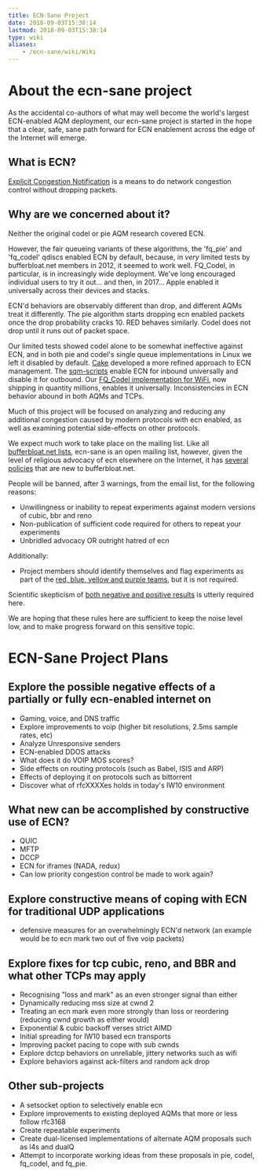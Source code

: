 ```yaml
---
title: ECN-Sane Project
date: 2018-09-03T15:38:14
lastmod: 2018-09-03T15:38:14
type: wiki
aliases:
    - /ecn-sane/wiki/Wiki
---
```


# About the ecn-sane project

As the accidental co-authors of what may well become the world's largest ECN-enabled AQM deployment, our ecn-sane project is started in the hope that a clear, safe, sane path forward for ECN enablement across the edge of the Internet will emerge. 

## What is ECN?

[Explicit Congestion Notification](https://en.wikipedia.org/wiki/Explicit_Congestion_Notification) is a means to do network congestion control
without dropping packets. 

## Why are we concerned about it?

Neither the original codel or pie AQM research covered ECN.

However, the fair queueing variants of these algorithms, the 'fq_pie' and 'fq_codel' qdiscs enabled ECN by default, because, in
*very* limited tests by bufferbloat.net members in 2012, it seemed to work well. 
FQ_Codel, in particular, is in increasingly wide deployment. We've long encouraged individual users to try it out... and then, in 2017... Apple enabled it universally across their devices and stacks.

ECN'd behaviors are observably different than drop, and different
AQMs treat it differently.  The pie algorithm starts dropping ecn enabled packets once the drop probability cracks 10. RED behaves similarly. Codel does not drop until it runs out of packet space. 

Our limited tests showed codel alone to be somewhat ineffective
against ECN, and in both pie and codel's single queue implementations
in Linux we left it disabled by default.  [Cake](/codel/wiki/Cake)
developed a more refined approach to ECN
management. The [sqm-scripts](https://github.com/tohojo/sqm-scripts)
enable ECN for inbound universally and disable it for outbound. Our
[FQ_Codel implementation for WiFi](https://www.usenix.org/system/files/conference/atc17/atc17-hoiland-jorgensen.pdf), now shipping in quantity millions, enables it
universally. Inconsistencies in ECN behavior abound in both AQMs and
TCPs.

Much of this project will be focused on analyzing and reducing any
additional congestion caused by modern protocols with ecn enabled, as
well as examining potential side-effects on other protocols.

We expect much work to take place on the mailing list. Like all
[bufferbloat.net lists](https://lists.bufferbloat.net), ecn-sane is an open mailing list, however,
given the level of religious advocacy of ecn elsewhere on the Internet,
it has [several policies](rules) that are new to bufferbloat.net.

People will be banned, after 3 warnings, from the email list, for the following reasons:

* Unwillingness or inability to repeat experiments against modern versions of cubic, bbr and reno
* Non-publication of sufficient code required for others to repeat your experiments
* Unbridled advocacy OR outright hatred of ecn

Additionally:

* Project members should identify themselves and flag experiments as part of the [red, blue, yellow and purple teams](rules), but it is not required. 

Scientific skepticism of [both negative and positive results](https://conferences.sigcomm.org/sigcomm/2014/doc/slides/137.pdf) is utterly required here.

We are hoping that these rules here are sufficient to keep the noise level 
low, and to make progress forward on this sensitive topic.

# ECN-Sane Project Plans

## Explore the possible negative effects of a partially or fully ecn-enabled internet on

* Gaming, voice, and DNS traffic
* Explore improvements to voip (higher bit resolutions, 2.5ms sample rates, etc)
* Analyze Unresponsive senders
* ECN-enabled DDOS attacks
* What does it do VOIP MOS scores?
* Side effects on routing protocols (such as Babel, ISIS and ARP)
* Effects of deploying it on protocols such as bittorrent
* Discover what of rfcXXXXes holds in today's IW10 environment

## What new can be accomplished by constructive use of ECN?

* QUIC
* MFTP
* DCCP
* ECN for iframes (NADA, redux)
* Can low priority congestion control be made to work again?

## Explore constructive means of coping with ECN for traditional UDP applications

* defensive measures for an overwhelmingly ECN'd network
(an example would be to ecn mark two out of five voip packets)

## Explore fixes for tcp cubic, reno, and BBR and what other TCPs may apply
 
* Recognising "loss and mark" as an even stronger signal than either
* Dynamically reducing mss size at cwnd 2
* Treating an ecn mark even more strongly than loss or reordering (reducing cwnd growth as either would)
* Exponential & cubic backoff verses strict AIMD
* Initial spreading for IW10 based ecn transports
* Improving packet pacing to cope with sub cwnds
* Explore dctcp behaviors on unreliable, jittery networks such as wifi
* Explore behaviors against ack-filters and random ack drop

## Other sub-projects

* A setsocket option to selectively enable ecn
* Explore improvements to existing deployed AQMs that more or less follow rfc3168
* Create repeatable experiments
* Create dual-licensed implementations of alternate AQM proposals such as l4s and dualQ
* Attempt to incorporate working ideas from these proposals in pie, codel, fq_codel, and fq_pie.

